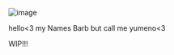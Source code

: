 ![image](https://github.com/user-attachments/assets/3d62b558-294b-49d3-bd18-bc86065e7249)

hello<3 my Names Barb but call me yumeno<3

WIP!!!



